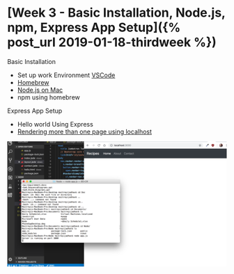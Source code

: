 # [Week 3 - Basic Installation, Node.js, npm, Express App Setup]({% post_url 2019-01-18-thirdweek %})


Basic Installation
- Set up work Environment [VSCode](https://code.visualstudio.com/)
- [Homebrew](https://brew.sh/)
- [Node.js on Mac](https://nodejs.org/en/)
- npm using homebrew

Express App Setup
- Hello world Using Express
- [Rendering more than one page using localhost](http://expressjs.com/en/guide/routing.html)

![screenshot week3](/images/wk3.png)
